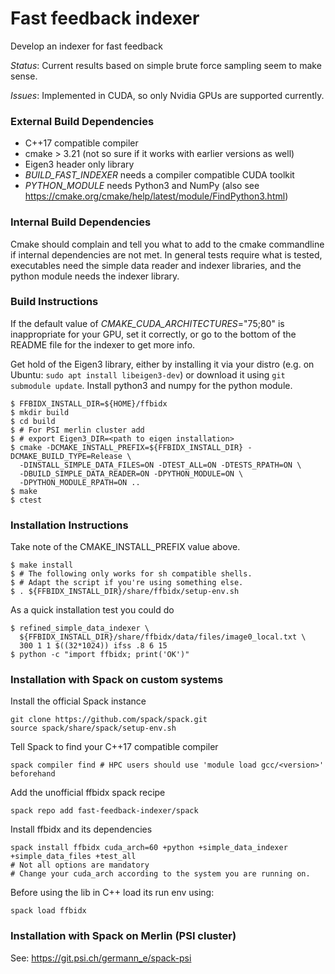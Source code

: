 # Fast feedback indexer

Develop an indexer for fast feedback

*Status*: Current results based on simple brute force sampling seem to make sense.

*Issues*: Implemented in CUDA, so only Nvidia GPUs are supported currently.

### External Build Dependencies

* C++17 compatible compiler
* cmake > 3.21 (not so sure if it works with earlier versions as well)
* Eigen3 header only library
* *BUILD_FAST_INDEXER* needs a compiler compatible CUDA toolkit
* *PYTHON_MODULE* needs Python3 and NumPy (also see https://cmake.org/cmake/help/latest/module/FindPython3.html)

### Internal Build Dependencies

Cmake should complain and tell you what to add to the cmake commandline if internal dependencies are not met. In general tests require what is tested, executables need the simple data reader and indexer libraries, and the python module needs the indexer library.

### Build Instructions

If the default value of *CMAKE_CUDA_ARCHITECTURES*=\"75;80\" is inappropriate for your GPU, set it correctly, or go to the bottom of the README file for the indexer to get more info.

Get hold of the Eigen3 library, either by installing it via your distro (e.g. on Ubuntu: `sudo apt install libeigen3-dev`) or download it using `git submodule update`. Install python3 and numpy for the python module.

```
$ FFBIDX_INSTALL_DIR=${HOME}/ffbidx
$ mkdir build
$ cd build
$ # For PSI merlin cluster add
$ # export Eigen3_DIR=<path to eigen installation>
$ cmake -DCMAKE_INSTALL_PREFIX=${FFBIDX_INSTALL_DIR} -DCMAKE_BUILD_TYPE=Release \
  -DINSTALL_SIMPLE_DATA_FILES=ON -DTEST_ALL=ON -DTESTS_RPATH=ON \
  -DBUILD_SIMPLE_DATA_READER=ON -DPYTHON_MODULE=ON \
  -DPYTHON_MODULE_RPATH=ON ..
$ make
$ ctest
```

### Installation Instructions

Take note of the CMAKE_INSTALL_PREFIX value above.

```
$ make install
$ # The following only works for sh compatible shells.
$ # Adapt the script if you're using something else.
$ . ${FFBIDX_INSTALL_DIR}/share/ffbidx/setup-env.sh
```

As a quick installation test you could do

```
$ refined_simple_data_indexer \
  ${FFBIDX_INSTALL_DIR}/share/ffbidx/data/files/image0_local.txt \
  300 1 1 $((32*1024)) ifss .8 6 15
$ python -c "import ffbidx; print('OK')"
```

### Installation with Spack on custom systems

Install the official Spack instance
```
git clone https://github.com/spack/spack.git
source spack/share/spack/setup-env.sh
```

Tell Spack to find your C++17 compatible compiler
```
spack compiler find # HPC users should use 'module load gcc/<version>' beforehand
```

Add the unofficial ffbidx spack recipe
```
spack repo add fast-feedback-indexer/spack
```

Install ffbidx and its dependencies
```
spack install ffbidx cuda_arch=60 +python +simple_data_indexer +simple_data_files +test_all
# Not all options are mandatory
# Change your cuda_arch according to the system you are running on.
```

Before using the lib in C++ load its run env using:
```
spack load ffbidx
```

### Installation with Spack on Merlin (PSI cluster)

See: https://git.psi.ch/germann_e/spack-psi
